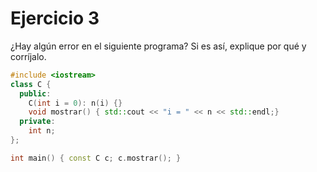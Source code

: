 # Ejercicio 3
¿Hay algún error en el siguiente programa? Si es así, explique por qué y corríjalo.
```C++
#include <iostream> 
class C { 
  public:
    C(int i = 0): n(i) {}
    void mostrar() { std::cout << "i = " << n << std::endl;}
  private:
    int n; 
};  

int main() { const C c; c.mostrar(); }
```
